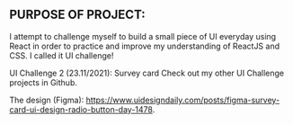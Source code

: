 ## PURPOSE OF PROJECT: 


I attempt to challenge myself to build a small piece of UI everyday using React in order to practice and improve my understanding of ReactJS and CSS. I called it UI challenge! 

UI Challenge 2 (23.11/2021): Survey card
Check out my other UI Challenge projects in Github.

The design (Figma): https://www.uidesigndaily.com/posts/figma-survey-card-ui-design-radio-button-day-1478.
